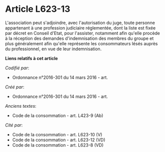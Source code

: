 # Article L623-13

L'association peut s'adjoindre, avec l'autorisation du juge, toute personne appartenant à une profession judiciaire
réglementée, dont la liste est fixée par décret en Conseil d'Etat, pour l'assister, notamment afin qu'elle procède à la
réception des demandes d'indemnisation des membres du groupe et plus généralement afin qu'elle représente les consommateurs
lésés auprès du professionnel, en vue de leur indemnisation.

**Liens relatifs à cet article**

_Codifié par_:

  - Ordonnance n°2016-301 du 14 mars 2016 - art.

_Créé par_:

  - Ordonnance n°2016-301 du 14 mars 2016 - art.

_Anciens textes_:

  - Code de la consommation - art. L423-9 (Ab)

_Cité par_:

  - Code de la consommation - art. L623-10 (V)
  - Code de la consommation - art. L623-12 (VD)
  - Code de la consommation - art. L623-8 (VD)
